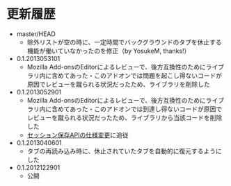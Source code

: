 # 更新履歴

 - master/HEAD
   * 除外リストが空の時に、一定時間でバックグラウンドのタブを休止する機能が働いていなかったのを修正（by YosukeM, thanks!）
 - 0.1.2013053101
   * Mozilla Add-onsのEditorによるレビューで、後方互換性のためにライブラリ内に含めてあった・このアドオンでは問題を起こし得ないコードが原因でレビューを蹴られる状況だったため、ライブラリを削除した
 - 0.1.2013052901
   * Mozilla Add-onsのEditorによるレビューで、後方互換性のためにライブラリ内に含めてあった・このアドオンでは到達し得ないコードが原因でレビューを蹴られる状況だったため、ライブラリから当該コードを削除した
   * [セッション保存APIの仕様変更](http://dutherenverseauborddelatable.wordpress.com/2013/05/23/add-on-breakage-continued-list-of-add-ons-that-will-probably-be-affected/)に追従
 - 0.1.2013040601
   * タブの再読み込み時に、休止されていたタブを自動的に復元するようにした
 - 0.1.2012122901
   * 公開
